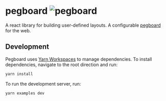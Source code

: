# pegboard ![pegboard](https://img.shields.io/github/license/sirajchokshi/pegboard)

A react library for building user-defined layouts. A configurable [pegboard](https://en.wikipedia.org/wiki/Perforated_hardboard) for the web.

<!--
Pegboard is accessible, unstyled, and customizable out of the box and supports serialization for saving and loading layouts. -->

## Development

Pegboard uses [Yarn Workspaces](https://yarnpkg.com/lang/en/docs/workspaces/) to manage dependencies. To install dependencies, navigate to the root direction and run:

```bash
yarn install
```

To run the development server, run:

```bash
yarn examples dev
```

<!-- ## Accessibility

## Customization

### Keyboard Shortcuts

### Serializers

## Serialization

## License -->
